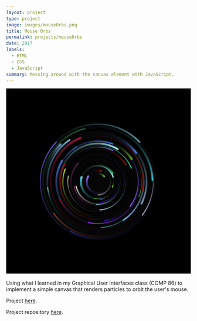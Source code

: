 ```yaml
---
layout: project
type: project
image: images/mouseOrbs.png
title: Mouse Orbs
permalink: projects/mouseOrbs
date: 2017
labels:
  - HTML
  - CSS
  - JavaScript
summary: Messing around with the canvas element with JavaScript.
---
```


<div class="ui small rounded images">
  <img class="ui image" src="../images/mouseOrbs.png">
</div>

Using what I learned in my Graphical User Interfaces class (COMP 86) to implement a simple canvas that renders particles to orbit the user's mouse.

Project [here](https://will-hodge.github.io/mouseOrbs/).

Project repository <a href="https://github.com/will-hodge/mouseOrbs"><i class="large github icon "></i>here</a>.
